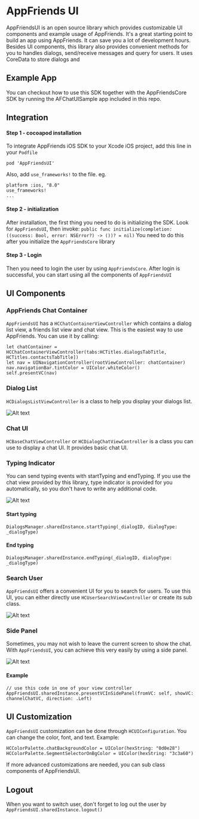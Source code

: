 # AppFriends UI

AppFriendsUI is an open source library which provides customizable UI components and example usage of AppFriends. It's a great starting point to build an app using AppFriends. It can save you a lot of development hours. Besides UI components, this library also provides convenient methods for you to handles dialogs, send/receive messages and query for users. It uses CoreData to store dialogs and 

## Example App
You can checkout how to use this SDK together with the AppFriendsCore SDK by running the AFChatUISample app included in this repo.

## Integration

#### Step 1 - cocoapod installation
To integrate AppFriends iOS SDK to your Xcode iOS project, add this line in your `Podfile`

	pod 'AppFriendsUI'
	
Also, add `use_frameworks!` to the file. eg.

	platform :ios, "8.0"
	use_frameworks!
	...
	
#### Step 2 - initialization
After installation, the first thing you need to do is initializing the SDK. Look for `AppFriendsUI`, then invoke:
``
public func initialize(completion: ((success: Bool, error: NSError?) -> ())? = nil)
``
You need to do this after you initialize the `AppFriendsCore` library

#### Step 3 - Login
Then you need to login the user by using `AppFriendsCore`. After login is successful, you can start using all the components of `AppFriendsUI`

## UI Components

### AppFriends Chat Container
`AppFriendsUI` has a `HCChatContainerViewController` which contains a dialog list view, a friends list view and chat view. This is the easiest way to use AppFriends. You can use it by calling:

```
let chatContainer = HCChatContainerViewController(tabs:HCTitles.dialogsTabTitle, HCTitles.contactsTabTitle])
let nav = UINavigationController(rootViewController: chatContainer)
nav.navigationBar.tintColor = UIColor.whiteColor()
self.presentVC(nav)
```

### Dialog List
`HCDialogsListViewController` is a class to help you display your dialogs list. 

![Alt text](http://res.cloudinary.com/hacknocraft-appfriends/image/upload/v1473191446/dialogsList_zwzuiz.png "Dialogs List Example")

### Chat UI
`HCBaseChatViewController` or `HCDialogChatViewController` is a class you can use to display a chat UI. It provides basic chat UI.

### Typing Indicator
You can send typing events with startTyping and endTyping. If you use the chat view provided by this library, type indicator is provided for you automatically, so you don't have to write any additional code.

![Alt text](http://res.cloudinary.com/hacknocraft-appfriends/image/upload/c_scale,w_200/v1473730653/Simulator_Screen_Shot_Sep_12_2016_5.28.26_PM_uetywi.png "Search User Example")

#### Start typing
`DialogsManager.sharedInstance.startTyping(_dialogID, dialogType: _dialogType)`

#### End typing
`DialogsManager.sharedInstance.endTyping(_dialogID, dialogType: _dialogType)`


### Search User
`AppFriendsUI` offers a convenient UI for you to search for users. To use this UI, you can either directly use `HCUserSearchViewController` or create its sub class. 

![Alt text](http://res.cloudinary.com/hacknocraft-appfriends/image/upload/v1473189966/Simulator_Screen_Shot_Sep_6_2016_3.25.43_PM_auyjtu.png "Search User Example")

### Side Panel
Sometimes, you may not wish to leave the current screen to show the chat. With `AppFriendsUI`, you can achieve this very easily by using a side panel. 

![Alt text](http://res.cloudinary.com/hacknocraft-appfriends/image/upload/c_scale,w_200/v1473185124/screenshot_fuwkjq.png "Side Panel Example")

#### Example
```
// use this code in one of your view controller
AppFriendsUI.sharedInstance.presentVCInSidePanel(fromVC: self, showVC: channelChatVC, direction: .Left)
```

## UI Customization
`AppFriendsUI` customization can be done through `HCUIConfiguration`. You can change the color, font, and text. Example:

```
HCColorPalette.chatBackgroundColor = UIColor(hexString: "0d0e28")
HCColorPalette.SegmentSelectorOnBgColor = UIColor(hexString: "3c3a60")
```

If more advanced customizations are needed, you can sub class components of AppFriendsUI. 

## Logout
When you want to switch user, don't forget to log out the user by 
`AppFriendsUI.sharedInstance.logout()`